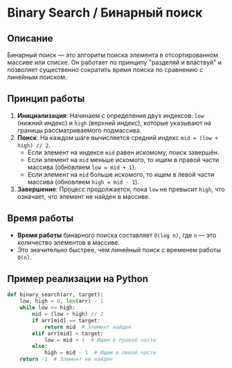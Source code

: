 # Binary Search / Бинарный поиск

## Описание
Бинарный поиск — это алгоритм поиска элемента в отсортированном массиве или списке. 
Он работает по принципу "разделяй и властвуй" и позволяет существенно сократить время поиска по сравнению с линейным поиском.

## Принцип работы

1. **Инициализация**: Начинаем с определения двух индексов: `low` (нижний индекс) и `high` (верхний индекс), которые указывают на границы рассматриваемого подмассива.
2. **Поиск**: На каждом шаге вычисляется средний индекс `mid = (low + high) // 2`.
   - Если элемент на индексе `mid` равен искомому, поиск завершён.
   - Если элемент на `mid` меньше искомого, то ищем в правой части массива (обновляем `low = mid + 1`).
   - Если элемент на `mid` больше искомого, то ищем в левой части массива (обновляем `high = mid - 1`).
3. **Завершение**: Процесс продолжается, пока `low` не превысит `high`, что означает, что элемент не найден в массиве.

## Время работы

- **Время работы** бинарного поиска составляет `O(log n)`, где `n` — это количество элементов в массиве.
- Это значительно быстрее, чем линейный поиск с временем работы `O(n)`.

## Пример реализации на Python

```python
def binary_search(arr, target):
    low, high = 0, len(arr) - 1
    while low <= high:
        mid = (low + high) // 2
        if arr[mid] == target:
            return mid  # Элемент найден
        elif arr[mid] < target:
            low = mid + 1  # Ищем в правой части
        else:
            high = mid - 1  # Ищем в левой части
    return -1  # Элемент не найден
